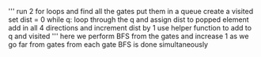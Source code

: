 '''
run 2 for loops and find all the gates put them in a queue
create a visited set
dist = 0
while q:
loop through the q and assign dist to popped element
add in all 4 directions and increment dist  by 1
use helper function to add to q and visited
'''
here we perform BFS from the gates and increase 1 as we go far from gates
from each gate BFS is done simultaneously